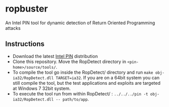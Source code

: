 # ropbuster
An Intel PIN tool for dynamic detection of Return Oriented Programming attacks

## Instructions

- Download the latest [Intel PIN](https://software.intel.com/en-us/articles/pin-a-dynamic-binary-instrumentation-tool) distribution
- Clone this repository. Move the RopDetect directory in `<pin-home>/source/tools/`.
- To compile the tool go inside the RopDetect/ directory and run `make obj-ia32/RopDetect.dll TARGET=ia32`. If you are on a 64bit system you can still compile the tool, but the test applications and exploits are targeted at Windows 7 32bit system.
- To execute the tool run from within RopDetect/ : `../../../pin -t obj-ia32/RopDetect.dll -- path/to/app`.
